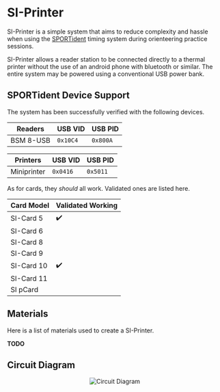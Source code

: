 # SI-Printer

SI-Printer is a simple system that aims to reduce complexity and hassle when
using the [SPORTident](https://www.sportident.com/) timing system during 
orienteering practice sessions.

SI-Printer allows a reader station to be connected directly to a thermal 
printer without the use of an android phone with bluetooth or similar. The 
entire system may be powered using a conventional USB power bank.

## SPORTident Device Support

The system has been successfully verified with the following devices.

| **Readers** | **USB VID** | **USB PID** |
|---|---|---|
| BSM 8-USB | `0x10C4` | `0x800A` |

| **Printers** | **USB VID** | **USB PID** |
|---|---|---|
| Miniprinter | `0x0416` | `0x5011` |

As for cards, they *should* all work. Validated ones are listed here.

| **Card Model** | **Validated Working** |
| --- | --- |
| SI-Card 5 | :heavy_check_mark: |
| SI-Card 6 | |
| SI-Card 8 | |
| SI-Card 9 | |
| SI-Card 10 | :heavy_check_mark: |
| SI-Card 11 | |
| SI pCard | |

## Materials

Here is a list of materials used to create a SI-Printer.

**TODO**

## Circuit Diagram

<p align="center">
  <img color="red" alt="Circuit Diagram" src="./docs/img/circuit.svg" />
</p>

